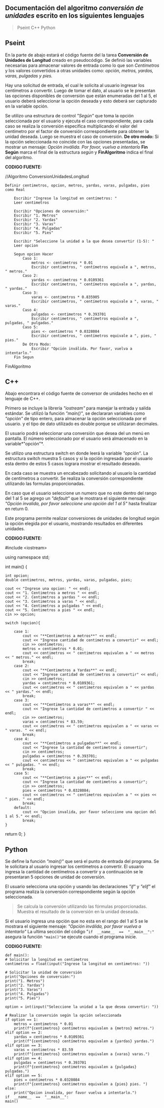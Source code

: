 ﻿## Documentación del algoritmo *conversión de unidades* escrito en los siguientes lenguajes
> Pseint
> C++
> Python 
##
## Pseint
En la parte de abajo estará el código fuente del la tarea **Conversión de Unidades de Longitud** creado en pseudocódigo. Se definió las variables necesarias para almacenar valores de entrada como lo que son *Centímetros* y los valores convertidos a otras unidades como:  *opción, metros, yardas, varas, pulgadas y pies.*

Hay una solicitud de entrada, el cual le solicita al usuario ingresar los centímetros a convertir. Luego de tomar el dato, al usuario se le presentan las opciones disponibles de conversión que están enumeradas del 1 al 5, el usuario deberá seleccionar la opción deseada y esto deberá ser capturado en la variable opción. 

Se utilizo una estructura de control *"Según"* que toma la opción seleccionada por el usuario y ejecuta el caso correspondiente, para cada caso se realiza la conversión especifica multiplicando el valor del centímetro por el factor de conversión correspondiente para obtener la unidad deseada.  Luego se muestra el caso de conversión. **De otro modo:** Si la opción seleccionada no coincide con las opciones presentadas, se mostrar un mensaje:  *Opción inválida. Por favor, vuelva a intentarlo* 
**Fin Según** marca  el final de la estructura *según* y **FinAlgoritmo** indica el final del algoritmo.

**CODIGO FUENTE:**

//Algoritmo ConversionUnidadesLongitud

	Definir centimetros, opcion, metros, yardas, varas, pulgadas, pies como Real
		
		Escribir "Ingrese la longitud en centímetros: "
		Leer centimetros
		
		Escribir "Opciones de conversión:"
		Escribir "1. Metros"
		Escribir "2. Yardas"
		Escribir "3. Varas"
		Escribir "4. Pulgadas"
		Escribir "5. Pies"
		
		Escribir "Seleccione la unidad a la que desea convertir (1-5): "
		Leer opcion
		
		Segun opcion Hacer
			Caso 1:
				metros <- centimetros * 0.01
				Escribir centimetros, " centímetros equivale a ", metros, " metros."
			Caso 2:
				yardas <- centimetros * 0.0109361
				Escribir centimetros, " centímetros equivale a ", yardas, " yardas."
			Caso 3:
				varas <- centimetros * 0.835905
				Escribir centimetros, " centímetros equivale a ", varas, " varas."
			Caso 4:
				pulgadas <- centimetros * 0.393701
				Escribir centimetros, " centímetros equivale a ", pulgadas, " pulgadas."
			Caso 5:
				pies <- centimetros * 0.0328084
				Escribir centimetros, " centímetros equivale a ", pies, " pies."
			De Otro Modo:
				Escribir "Opción inválida. Por favor, vuelva a intentarlo."
		Fin Segun
FinAlgoritmo 

##
## C++

Abajo encontrara el código fuente de conversor de unidades hecho en el lenguaje de C++. 

Primero se incluye la librería *"iostream"* para manejar la entrada y salida estándar. Se utilizó la función *"main()"*, se declararan variables como *"opción"* de tipo entero, para almacenar la opción seleccionada por el usuario. y el tipo de dato utilizado es double porque se utilizaran decimales. 

El usuario podrá seleccionar una conversión que desea del un menú en pantalla. El número seleccionado por el usuario será almacenado en la variable*"opción"*. 

Se utilizo una estructura switch en donde leerá la variable *"opción"*.  La estructura switch muestra 5 casos y si la opción ingresada por el usuario esta dentro de estos 5 casos lograra mostrar el resultado deseado.

En cada caso se muestra un encabezado solicitando al usuario la cantidad de centímetros a convertir. Se realiza la conversión correspondiente utilizando las formulas proporcionadas.

En caso que el usuario seleccione un numero que no este dentro del rango del 1 al 5 se agrego un *"default"* que le mostrara el siguiente mensaje: *"Opción invalida, por favor seleccione una opción del 1 al 5"* hasta finalizar en return 0. 

Este programa permite realizar conversiones de unidades de longitud según la opción elegida por el usuario, mostrando resultados en diferentes unidades.
 
**CODIGO FUENTE:**

#include <iostream<iostream>>

using namespace std;

int main() {
	
	int opcion;
	double centimetros, metros, yardas, varas, pulgadas, pies;
	
	cout << "Ingrese una opcion: " << endl;
	cout << "1. Centimetros a metros " << endl;
	cout << "2. Centimetros a yardas " << endl;
	cout << "3. Centimetros a varas " << endl;
	cout << "4. Centimetros a pulgadas " << endl;
	cout << "5. Centimetros a pies " << endl;
	cin >> opcion;
	
	switch (opcion){
		
		case 1:
			cout << "**Centimetros a metros**" << endl;
			cout << "Ingrese cantidad de centimetros a convertir" << endl;
			cin >> centimetros;
			metros = centimetros * 0.01;
			cout << centimetros << " centimetros equivalen a " << metros << " metros." << endl;
			break; 
		case 2:
			cout << "**Centimetros a Yardas**" << endl;
			cout << "Ingrese cantidad de centimetros a convertir" << endl;
			cin >> centimetros;
			yardas = centimetros * 0.0109361;
			cout << centimetros << " centimetros equivalen a " << yardas << " yardas." << endl;
			break; 
		case 3:
			cout << "**Centimetros a varas**" << endl;
			cout << "Ingrese la cantidad de centimetros a convertir " << endl;
			cin >> centimetros;
			varas = centimetros * 83.59;
			cout << centimetros << " centimetros equivalen a " << varas << " varas. " << endl;
			break;
		case 4:
			cout << "**Centimetros a pulgadas**" << endl;
			cout << "Ingrese la cantidad de centimetros a convertir";
			cin >> centimetros;
			pulgadas = centimetros * 0.393701;
			cout << centimetros << " centimetros equivalen a " << pulgadas << " pulgadas. " << endl;
			break;
		case 5: 
			cout << "**Centimetros a pies**" << endl;
			cout << "Ingrese la cantidad de centimetros a convertir";
			cin >> centimetros;
			pies = centimetros * 0.0328084;
			cout << centimetros << " centimetros equivalen a " << pies << " pies. " << endl;
			break;
		default:
			cout << "Opcion invalida, por favor seleccione una opcion del 1 al 5." << endl;
			break;
	}
return 0;
}
##
## Python

Se define la función *"main()"* que será el punto de entrada del programa. Se le solicitara al usuario ingresar los centímetros a convertir.
El usuario ingresa la cantidad de centímetros a convertir y a continuación se le presentaran 5 opciones de unidad de conversión. 

El usuario selecciona una opción y usando las declaraciones *"if"* y *"elif"* el programa realiza la conversión correspondiente según la opción seleccionada. 
>Se calcula la conversión utilizando las fórmulas proporcionadas.
>Muestra el resultado de la conversión en la unidad deseada.

Si el usuario ingresa una opción que no esta en el rango del 1 al 5 se le mostrara el siguiente mensaje: *"Opción inválida, por favor vuelva a intentarlo"* 
La ultima sección del código "`if  __name__  ==  "__main__":"` asegura la función `"main()"`se ejecute cuando el programa inicie. 

**CODIGO FUENTE:**

    def main():
    # Solicitar la longitud en centimetros
    centimetros = float(input("Ingrese la longitud en centimetros: "))

    # Solicitar la unidad de conversión
    print("Opciones de conversión:")
    print("1. Metros")
    print("2. Yardas")
    print("3. Varas")
    print("4. Pulgadas")
    print("5. Pies")

    option = int(input("Seleccione la unidad a la que desea convertir: "))

    # Realizar la conversión según la opción seleccionada
    if option == 1:
        metros = centimetros * 0.01
        print(f"{centimetros} centímetros equivalen a {metros} metros.")
    elif option == 2:
        yardas = centimetros * 0.0109361
        print(f"{centimetros} centímetros equivalen a {yardas} yardas.")
    elif option == 3:
        varas = centimetros * 83.59
        print(f"{centimetros} centimetros equivalen a {varas} varas.")
    elif option == 4:
        pulgadas = centimetros * 0.393701
        print(f"{centimetros} centimetros equivalen a {pulgadas} pulgadas.")
    elif option == 5:
        pies = centimetros * 0.0328084
        print(f"{centimetros} centimetros equivalen a {pies} pies. ")
    else:
        print("Opcion invalida, por favor vuelva a intentarlo.")
	if  __name__  ==  "__main__":
	main()

